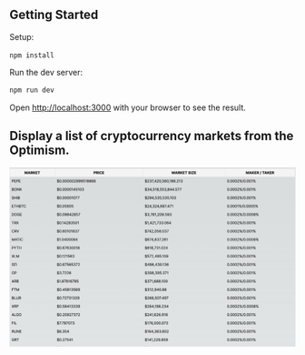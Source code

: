 ## Getting Started

Setup:

`npm install`

Run the dev server:

```bash
npm run dev
```

Open [http://localhost:3000](http://localhost:3000) with your browser to see the result.

## Display a list of cryptocurrency markets from the Optimism.

![Design](public/markets-list.png)